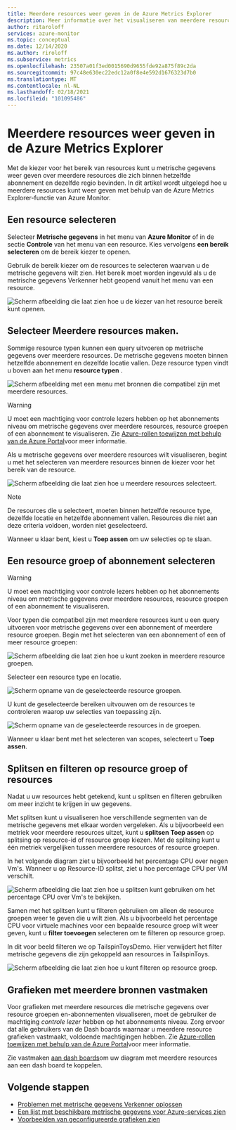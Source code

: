 ```yaml
---
title: Meerdere resources weer geven in de Azure Metrics Explorer
description: Meer informatie over het visualiseren van meerdere resources met behulp van de Azure Metrics Explorer.
author: ritaroloff
services: azure-monitor
ms.topic: conceptual
ms.date: 12/14/2020
ms.author: riroloff
ms.subservice: metrics
ms.openlocfilehash: 23507a01f3ed0015690d9655fde92a875f89c2da
ms.sourcegitcommit: 97c48e630ec22edc12a0f8e4e592d1676323d7b0
ms.translationtype: MT
ms.contentlocale: nl-NL
ms.lasthandoff: 02/18/2021
ms.locfileid: "101095486"
---
```

# <a name="view-multiple-resources-in-the-azure-metrics-explorer"></a>Meerdere resources weer geven in de Azure Metrics Explorer

Met de kiezer voor het bereik van resources kunt u metrische gegevens weer geven over meerdere resources die zich binnen hetzelfde abonnement en dezelfde regio bevinden. In dit artikel wordt uitgelegd hoe u meerdere resources kunt weer geven met behulp van de Azure Metrics Explorer-functie van Azure Monitor. 

## <a name="select-a-resource"></a>Een resource selecteren 

Selecteer **Metrische gegevens** in het menu van **Azure Monitor** of in de sectie **Controle** van het menu van een resource. Kies vervolgens **een bereik selecteren** om de bereik kiezer te openen. 

Gebruik de bereik kiezer om de resources te selecteren waarvan u de metrische gegevens wilt zien. Het bereik moet worden ingevuld als u de metrische gegevens Verkenner hebt geopend vanuit het menu van een resource. 

![Scherm afbeelding die laat zien hoe u de kiezer van het resource bereik kunt openen.](./media/metrics-dynamic-scope/019.png)

## <a name="select-multiple-resources"></a>Selecteer Meerdere resources maken. 

Sommige resource typen kunnen een query uitvoeren op metrische gegevens over meerdere resources. De metrische gegevens moeten binnen hetzelfde abonnement en dezelfde locatie vallen. Deze resource typen vindt u boven aan het menu **resource typen** .

![Scherm afbeelding met een menu met bronnen die compatibel zijn met meerdere resources.](./media/metrics-dynamic-scope/020.png)

> [!WARNING] 
> U moet een machtiging voor controle lezers hebben op het abonnements niveau om metrische gegevens over meerdere resources, resource groepen of een abonnement te visualiseren. Zie [Azure-rollen toewijzen met behulp van de Azure Portal](../../role-based-access-control/role-assignments-portal.md)voor meer informatie.

Als u metrische gegevens over meerdere resources wilt visualiseren, begint u met het selecteren van meerdere resources binnen de kiezer voor het bereik van de resource. 

![Scherm afbeelding die laat zien hoe u meerdere resources selecteert.](./media/metrics-dynamic-scope/021.png)

> [!NOTE]
> De resources die u selecteert, moeten binnen hetzelfde resource type, dezelfde locatie en hetzelfde abonnement vallen. Resources die niet aan deze criteria voldoen, worden niet geselecteerd. 

Wanneer u klaar bent, kiest u **Toep assen** om uw selecties op te slaan. 

## <a name="select-a-resource-group-or-subscription"></a>Een resource groep of abonnement selecteren 

> [!WARNING]
> U moet een machtiging voor controle lezers hebben op het abonnements niveau om metrische gegevens over meerdere resources, resource groepen of een abonnement te visualiseren. 

Voor typen die compatibel zijn met meerdere resources kunt u een query uitvoeren voor metrische gegevens over een abonnement of meerdere resource groepen. Begin met het selecteren van een abonnement of een of meer resource groepen: 

![Scherm afbeelding die laat zien hoe u kunt zoeken in meerdere resource groepen.](./media/metrics-dynamic-scope/022.png)

Selecteer een resource type en locatie. 

![Scherm opname van de geselecteerde resource groepen.](./media/metrics-dynamic-scope/023.png)

U kunt de geselecteerde bereiken uitvouwen om de resources te controleren waarop uw selecties van toepassing zijn.

![Scherm opname van de geselecteerde resources in de groepen.](./media/metrics-dynamic-scope/024.png)

Wanneer u klaar bent met het selecteren van scopes, selecteert u **Toep assen**. 

## <a name="split-and-filter-by-resource-group-or-resources"></a>Splitsen en filteren op resource groep of resources

Nadat u uw resources hebt getekend, kunt u splitsen en filteren gebruiken om meer inzicht te krijgen in uw gegevens. 

Met splitsen kunt u visualiseren hoe verschillende segmenten van de metrische gegevens met elkaar worden vergeleken. Als u bijvoorbeeld een metriek voor meerdere resources uitzet, kunt u **splitsen Toep assen** op splitsing op resource-id of resource groep kiezen. Met de splitsing kunt u één metriek vergelijken tussen meerdere resources of resource groepen.  

In het volgende diagram ziet u bijvoorbeeld het percentage CPU over negen Vm's. Wanneer u op Resource-ID splitst, ziet u hoe percentage CPU per VM verschilt. 

![Scherm afbeelding die laat zien hoe u splitsen kunt gebruiken om het percentage CPU over Vm's te bekijken.](./media/metrics-dynamic-scope/026.png)

Samen met het splitsen kunt u filteren gebruiken om alleen de resource groepen weer te geven die u wilt zien.  Als u bijvoorbeeld het percentage CPU voor virtuele machines voor een bepaalde resource groep wilt weer geven, kunt u **filter toevoegen** selecteren om te filteren op resource groep. 

In dit voor beeld filteren we op TailspinToysDemo. Hier verwijdert het filter metrische gegevens die zijn gekoppeld aan resources in TailspinToys. 

![Scherm afbeelding die laat zien hoe u kunt filteren op resource groep.](./media/metrics-dynamic-scope/027.png)

## <a name="pin-multiple-resource-charts"></a>Grafieken met meerdere bronnen vastmaken 

Voor grafieken met meerdere resources die metrische gegevens over resource groepen en-abonnementen visualiseren, moet de gebruiker de machtiging *controle lezer* hebben op het abonnements niveau. Zorg ervoor dat alle gebruikers van de Dash boards waarnaar u meerdere resource grafieken vastmaakt, voldoende machtigingen hebben. Zie [Azure-rollen toewijzen met behulp van de Azure Portal](../../role-based-access-control/role-assignments-portal.md)voor meer informatie.

Zie vastmaken [aan dash boards](../essentials/metrics-charts.md#pinning-to-dashboards)om uw diagram met meerdere resources aan een dash board te koppelen. 

## <a name="next-steps"></a>Volgende stappen

* [Problemen met metrische gegevens Verkenner oplossen](../essentials/metrics-troubleshoot.md)
* [Een lijst met beschikbare metrische gegevens voor Azure-services zien](../platform/metrics-supported.md)
* [Voorbeelden van geconfigureerde grafieken zien](../essentials/metric-chart-samples.md)